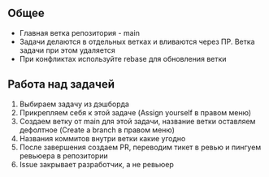 ## Общее

- Главная ветка репозитория - main
- Задачи делаются в отдельных ветках и вливаются через ПР. Ветка задачи при этом удаляется
- При конфликтах используйте rebase для обновления ветки

## Работа над задачей

1. Выбираем задачу из дэшборда
2. Прикрепляем себя к этой задаче (Assign yourself в правом меню)
3. Создаем ветку от main для этой задачи, название ветки оставляем дефолтное (Create a branch в правом меню)
4. Названия коммитов внутри ветки какие угодно
5. После завершения создаем PR, переводим тикет в ревью и пингуем ревьюера в репозитории
6. Issue закрывает разработчик, а не ревьюер
